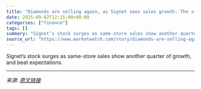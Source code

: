```yaml
---
title: "Diamonds are selling again, as Signet sees sales growth. The stock has been surging."
date: 2025-09-02T12:15:00+08:00
categories: ["finance"]
tags: []
summary: "Signet’s stock surges as same-store sales show another quarter of growth, and beat expectations."
source_url: "https://www.marketwatch.com/story/diamonds-are-selling-again-as-signet-sees-sales-growth-the-stock-has-been-surging-54737f69?mod=mw_rss_topstories"
---
```


Signet’s stock surges as same-store sales show another quarter of growth, and beat expectations.

---

*来源: [原文链接](https://www.marketwatch.com/story/diamonds-are-selling-again-as-signet-sees-sales-growth-the-stock-has-been-surging-54737f69?mod=mw_rss_topstories)*
